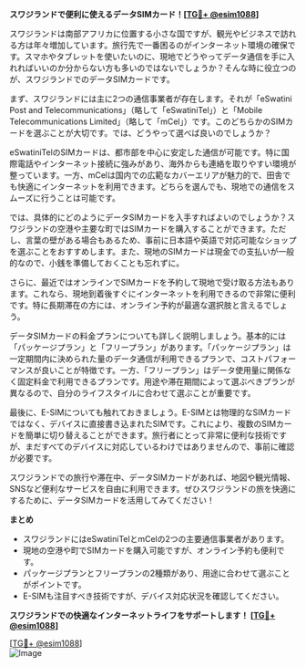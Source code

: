 **スワジランドで便利に使えるデータSIMカード！[[TG💪+ @esim1088](https://t.me/s/esim1088)]**

スワジランドは南部アフリカに位置する小さな国ですが、観光やビジネスで訪れる方は年々増加しています。旅行先で一番困るのがインターネット環境の確保です。スマホやタブレットを使いたいのに、現地でどうやってデータ通信を手に入れればいいのか分からない方も多いのではないでしょうか？そんな時に役立つのが、スワジランドでのデータSIMカードです。

まず、スワジランドには主に2つの通信事業者が存在します。それが「eSwatini Post and Telecommunications」（略して「eSwatiniTel」）と「Mobile Telecommunications Limited」（略して「mCel」）です。このどちらかのSIMカードを選ぶことが大切です。では、どうやって選べば良いのでしょうか？

eSwatiniTelのSIMカードは、都市部を中心に安定した通信が可能です。特に国際電話やインターネット接続に強みがあり、海外からも連絡を取りやすい環境が整っています。一方、mCelは国内での広範なカバーエリアが魅力的で、田舎でも快適にインターネットを利用できます。どちらを選んでも、現地での通信をスムーズに行うことは可能です。

では、具体的にどのようにデータSIMカードを入手すればよいのでしょうか？スワジランドの空港や主要な町ではSIMカードを購入することができます。ただし、言葉の壁がある場合もあるため、事前に日本語や英語で対応可能なショップを選ぶことをおすすめします。また、現地のSIMカードは現金での支払いが一般的なので、小銭を準備しておくことも忘れずに。

さらに、最近ではオンラインでSIMカードを予約して現地で受け取る方法もあります。これなら、現地到着後すぐにインターネットを利用できるので非常に便利です。特に長期滞在の方には、オンライン予約が最適な選択肢と言えるでしょう。

データSIMカードの料金プランについても詳しく説明しましょう。基本的には「パッケージプラン」と「フリープラン」があります。「パッケージプラン」は一定期間内に決められた量のデータ通信が利用できるプランで、コストパフォーマンスが良いことが特徴です。一方、「フリープラン」はデータ使用量に関係なく固定料金で利用できるプランです。用途や滞在期間によって選ぶべきプランが異なるので、自分のライフスタイルに合わせて選ぶことが重要です。

最後に、E-SIMについても触れておきましょう。E-SIMとは物理的なSIMカードではなく、デバイスに直接書き込まれたSIMです。これにより、複数のSIMカードを簡単に切り替えることができます。旅行者にとって非常に便利な技術ですが、まだすべてのデバイスに対応しているわけではありませんので、事前に確認が必要です。

スワジランドでの旅行や滞在中、データSIMカードがあれば、地図や観光情報、SNSなど便利なサービスを自由に利用できます。ぜひスワジランドの旅を快適にするために、データSIMカードを活用してみてください！

**まとめ**

- スワジランドにはeSwatiniTelとmCelの2つの主要通信事業者があります。
- 現地の空港や町でSIMカードを購入可能ですが、オンライン予約も便利です。
- パッケージプランとフリープランの2種類があり、用途に合わせて選ぶことがポイントです。
- E-SIMも注目すべき技術ですが、デバイス対応状況を確認してください。

**スワジランドでの快適なインターネットライフをサポートします！ [[TG💪+ @esim1088](https://t.me/s/esim1088)]**

[[TG💪+ @esim1088](https://t.me/s/esim1088)]  
![Image](https://i.postimg.cc/Y0z9fWf4/image.png)
